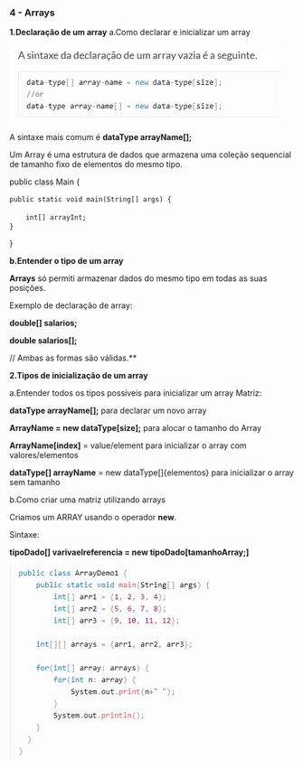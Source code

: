### 4 - Arrays

**1.Declaração de um array**
a.Como declarar e inicializar um array

![img_8.png](img_8.png)

A sintaxe mais comum é **dataType arrayName[];**

Um Array é uma estrutura de dados que armazena uma coleção 
sequencial de tamanho fixo de elementos do mesmo tipo.

public class Main {

    public static void main(String[] args) {
        
        int[] arrayInt;
    }
}

****b.Entender o tipo de um array****

**Arrays** só permiti armazenar dados do mesmo tipo em
todas as suas posições.

Exemplo de declaração de array:

**double[] salarios;**

**double salarios[];** 

// Ambas as formas são válidas.**


**2.Tipos de inicialização de um array**

a.Entender todos os tipos possíveis para inicializar um array
Matriz:

**dataType arrayName[];** para declarar um novo array

**ArrayName = new dataType[size];** para alocar o tamanho do Array

**ArrayName[index]** = value/element para inicializar o array com valores/elementos

**dataType[] arrayName** = new dataType[]{elementos} para inicializar o array sem tamanho


b.Como criar uma matriz utilizando arrays

Criamos um ARRAY usando o operador **new**.

Sintaxe:

**tipoDado[] varivaelreferencia = new tipoDado[tamanhoArray;]**

![img_7.png](img_7.png)